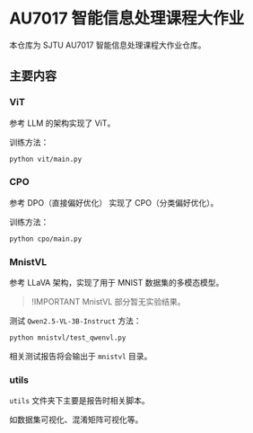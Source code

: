 # AU7017 智能信息处理课程大作业

本仓库为 SJTU AU7017 智能信息处理课程大作业仓库。

## 主要内容

### ViT

参考 LLM 的架构实现了 ViT。

训练方法：

```bash
python vit/main.py
```

### CPO

参考 DPO（直接偏好优化） 实现了 CPO（分类偏好优化）。

训练方法：

```bash
python cpo/main.py
```

### MnistVL

参考 LLaVA 架构，实现了用于 MNIST 数据集的多模态模型。

> !IMPORTANT
> MnistVL 部分暂无实验结果。

测试 `Qwen2.5-VL-3B-Instruct` 方法：

```bash
python mnistvl/test_qwenvl.py
```

相关测试报告将会输出于 `mnistvl` 目录。

### utils

`utils` 文件夹下主要是报告时相关脚本。

如数据集可视化、混淆矩阵可视化等。

